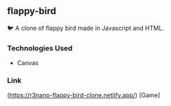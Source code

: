## flappy-bird
 🐦 A clone of flappy bird made in Javascript and HTML.

### Technologies Used
* Canvas


### Link
(https://r3nanp-flappy-bird-clone.netlify.app/) [Game]
